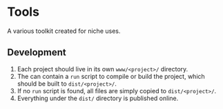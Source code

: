# Tools
A various toolkit created for niche uses.

## Development
1. Each project should live in its own `www/<project>/` directory.
1. The can contain a `run` script to compile or build the project, which should be built to `dist/<project>/`.
1. If no `run` script is found, all files are simply copied to `dist/<project>/`.
1. Everything under the `dist/` directory is published online.
